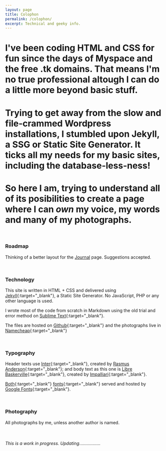 ```yaml
---
layout: page
title: Colophon
permalink: /colophon/
excerpt: Technical and geeky info.
---
```


# I've been coding HTML and CSS for fun since the days of Myspace and the free .tk domains. That means I'm no true professional altough I can do a little more beyond basic stuff. 

# Trying to get away from the slow and file-crammed Wordpress installations, I stumbled upon Jekyll, a SSG or Static Site Generator. It ticks all my needs for my basic sites, including the database-less-ness! 

# So here I am, trying to understand all of its posibilities to create a page where I can *own* my voice, my words and many of my photographs.

<br>

### Roadmap

Thinking of a better layout for the [Journal](/journal) page. Suggestions accepted.

<br>

### Technology

This site is written in HTML + CSS and delivered using [Jekyll](https://jekyllrb.com/){:target="_blank"}, a Static Site Generator. No JavaScript, PHP or any other language is used.

I wrote most of the code from scratch in Markdown using the old trial and error method on [Sublime Text](https://www.sublimetext.com/){:target="_blank"}. 

The files are hosted on [Github](https://github.com/franvelasco/franvelasco.github.io){:target="_blank"} and the photographs live in [Namecheap](https://namecheap.com){:target="_blank"}

<br>

### Typography

Header texts use [Inter](https://rsms.me/inter/){:target="_blank"}, created by [Rasmus Anderson](https://rsms.me/about/){:target="_blank"}; and body text as this one is [Libre Baskerville](https://fonts.google.com/specimen/Libre+Baskerville){:target="_blank"}, created by [Impalliari](http://www.impallari.com/projects/overview/libre-baskerville){:target="_blank"}.

[Both](https://fonts.google.com/specimen/Inter){:target="_blank"} [fonts](https://fonts.google.com/specimen/Libre+Baskerville){:target="_blank"} served and hosted by [Google Fonts](https://fonts.google.com/specimen/Libre+Baskerville){:target="_blank"}.

<br>

### Photography

All photographs by me, unless another author is named.

<br>

###### This is a work in progress. Updating.................
